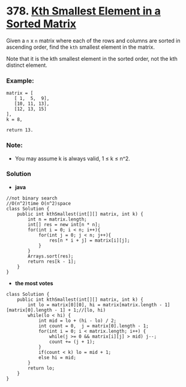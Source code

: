 # 378. [Kth Smallest Element in a Sorted Matrix](https://leetcode.com/problems/kth-smallest-element-in-a-sorted-matrix/description/)
Given a `n` x `n` matrix where each of the rows and columns are sorted in ascending order, find the `kth` smallest element in the matrix.

Note that it is the kth smallest element in the sorted order, not the kth distinct element.

### Example:
    matrix = [
       [ 1,  5,  9],
       [10, 11, 13],
       [12, 13, 15]
    ],
    k = 8,

    return 13.
### Note: 
* You may assume k is always valid, 1 ≤ k ≤ n^2.

### Solution

* **java**
```
//not binary search  
//O(n^2)time O(n^2)space
class Solution {
    public int kthSmallest(int[][] matrix, int k) {
        int n = matrix.length;
        int[] res = new int[n * n];
        for(int i = 0; i < n; i++){
            for(int j = 0; j < n; j++){
                res[n * i + j] = matrix[i][j];
            }
        }
        Arrays.sort(res);
        return res[k - 1];
    }
}
```

* **the most votes**
```
class Solution {
    public int kthSmallest(int[][] matrix, int k) {
        int lo = matrix[0][0], hi = matrix[matrix.length - 1][matrix[0].length - 1] + 1;//[lo, hi)
        while(lo < hi) {
            int mid = lo + (hi - lo) / 2;
            int count = 0,  j = matrix[0].length - 1;
            for(int i = 0; i < matrix.length; i++) {
                while(j >= 0 && matrix[i][j] > mid) j--;
                count += (j + 1);
            }
            if(count < k) lo = mid + 1;
            else hi = mid;
        }
        return lo;
    }
}
```
